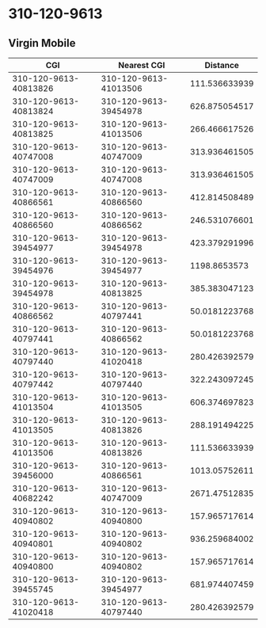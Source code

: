 # 310-120-9613
## Virgin Mobile


| CGI | Nearest CGI | Distance |
|-----|-------------|----------|
| 310-120-9613-40813826 | 310-120-9613-41013506 | 111.536633939 |
| 310-120-9613-40813824 | 310-120-9613-39454978 | 626.875054517 |
| 310-120-9613-40813825 | 310-120-9613-41013506 | 266.466617526 |
| 310-120-9613-40747008 | 310-120-9613-40747009 | 313.936461505 |
| 310-120-9613-40747009 | 310-120-9613-40747008 | 313.936461505 |
| 310-120-9613-40866561 | 310-120-9613-40866560 | 412.814508489 |
| 310-120-9613-40866560 | 310-120-9613-40866562 | 246.531076601 |
| 310-120-9613-39454977 | 310-120-9613-39454978 | 423.379291996 |
| 310-120-9613-39454976 | 310-120-9613-39454977 | 1198.8653573 |
| 310-120-9613-39454978 | 310-120-9613-40813825 | 385.383047123 |
| 310-120-9613-40866562 | 310-120-9613-40797441 | 50.0181223768 |
| 310-120-9613-40797441 | 310-120-9613-40866562 | 50.0181223768 |
| 310-120-9613-40797440 | 310-120-9613-41020418 | 280.426392579 |
| 310-120-9613-40797442 | 310-120-9613-40797440 | 322.243097245 |
| 310-120-9613-41013504 | 310-120-9613-41013505 | 606.374697823 |
| 310-120-9613-41013505 | 310-120-9613-40813826 | 288.191494225 |
| 310-120-9613-41013506 | 310-120-9613-40813826 | 111.536633939 |
| 310-120-9613-39456000 | 310-120-9613-40866561 | 1013.05752611 |
| 310-120-9613-40682242 | 310-120-9613-40747009 | 2671.47512835 |
| 310-120-9613-40940802 | 310-120-9613-40940800 | 157.965717614 |
| 310-120-9613-40940801 | 310-120-9613-40940802 | 936.259684002 |
| 310-120-9613-40940800 | 310-120-9613-40940802 | 157.965717614 |
| 310-120-9613-39455745 | 310-120-9613-39454977 | 681.974407459 |
| 310-120-9613-41020418 | 310-120-9613-40797440 | 280.426392579 |
